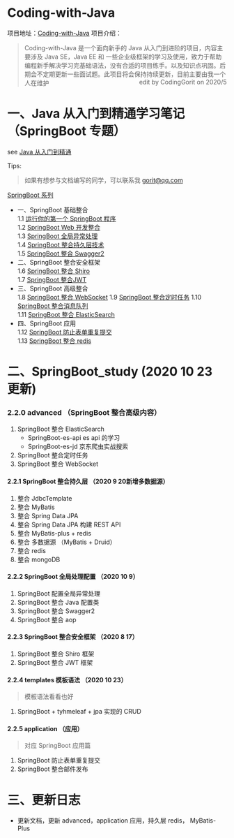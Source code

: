 # Coding-with-Java  

项目地址：[Coding-with-Java](https://github.com/CodingGorit/Coding-with-Java)
项目介绍：
> Coding-with-Java 是一个面向新手的 Java 从入门到进阶的项目，内容主要涉及 Java SE，Java EE 和 一些企业级框架的学习及使用，致力于帮助编程新手解决学习完基础语法，没有合适的项目练手。以及知识点巩固。后期会不定期更新一些面试题。此项目将会保持持续更新，目前主要由我一个人在维护    <span style="float:right">edit by CodingGorit on 2020/5</span>  
  


# 一、Java 从入门到精通学习笔记  （SpringBoot 专题）
see [Java 从入门到精通](https://www.yuque.com/u300253/learnjava)

Tips:
> 如果有想参与文档编写的同学，可以联系我 gorit@qq.com  

[SpringBoot 系列]()   
- 一、SpringBoot 基础整合  
    1.1 [运行你的第一个 SpringBoot 程序](https://www.yuque.com/u300253/learnjava/fa4gbl)  
    1.2 [SpringBoot Web 开发整合](https://www.yuque.com/u300253/learnjava/gah719)  
    1.3 [SpringBoot 全局异常处理](https://www.yuque.com/u300253/learnjava/zh4czx)  
    1.4 [SpringBoot 整合持久层技术](https://www.yuque.com/u300253/learnjava/piot24)   
    1.5 [SpringBoot 整合 Swagger2](https://www.yuque.com/u300253/learnjava/egvrx8)    
- 二、SpringBoot 整合安全框架    
    1.6 [SpringBoot 整合 Shiro](https://www.yuque.com/u300253/learnjava/uua9sb)   
    1.7 [SpringBoot 整合JWT](https://www.yuque.com/u300253/learnjava/qsu9ni)  
- 三、SpringBoot 高级整合   
    1.8 [SpringBoot 整合 WebSocket](https://www.yuque.com/u300253/learnjava/gbmw8g)
    1.9 [SpringBoot 整合定时任务](https://www.yuque.com/u300253/learnjava/arhauv)
    1.10 [SpringBoot 整合消息队列](https://www.yuque.com/u300253/learnjava/ta42m8)  
    1.11 [SpringBoot 整合 ElasticSearch](https://www.yuque.com/u300253/learnjava/sxhapw)   
- 四、SpringBoot 应用  
    1.12 [SpringBoot 防止表单重复提交](https://www.yuque.com/u300253/learnjava/mmsgo6)  
    1.13 [SpringBoot 整合 redis](https://www.yuque.com/u300253/learnjava/lehaln)  



# 二、SpringBoot_study  (2020 10 23 更新)
### 2.2.0 advanced （SpringBoot 整合高级内容）
1. SpringBoot 整合 ElasticSearch
    - SpringBoot-es-api  es api 的学习
    - SpringBoot-es-jd  京东爬虫实战搜索  
2. SpringBoot 整合定时任务    
3. SpringBoot 整合 WebSocket  

#### 2.2.1 SpringBoot 整合持久层  （2020 9 20新增多数据源）
1. 整合 JdbcTemplate    
2. 整合 MyBatis    
3. 整合 Spring Data JPA    
4. 整合 Spring Data JPA  构建 REST API    
5. 整合 MyBatis-plus + redis
6. 整合 多数据源 （MyBatis + Druid） 
7. 整合 redis
8. 整合 mongoDB

#### 2.2.2 SpringBoot 全局处理配置  （2020 10 9）
1. SpringBoot 配置全局异常处理   
2. SpringBoot 整合 Java 配置类   
3. SpringBoot 整合 Swagger2   
4. SpringBoot 整合 aop 
  
#### 2.2.3 SpringBoot 整合安全框架 （2020 8 17）    
1. SpringBoot 整合 Shiro 框架
2. SpringBoot 整合 JWT 框架  

#### 2.2.4 templates 模板语法 （2020 10 23）
> 模板语法看看也好  
1. SpringBoot + tyhmeleaf + jpa 实现的 CRUD


#### 2.2.5 application  （应用）
> 对应 SpringBoot 应用篇
1. SpringBoot 防止表单重复提交
2. SpringBoot 整合邮件发布


# 三、更新日志
- 更新文档，更新 advanced，application 应用，持久层  redis， MyBatis-Plus